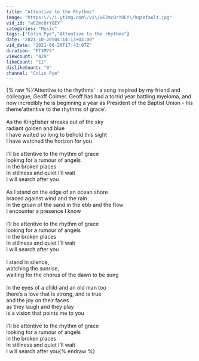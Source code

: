 ```yaml
---
title: "Attentive to the Rhythms"
image: "https:\/\/i.ytimg.com\/vi\/wEZmc0rYOEY\/hqdefault.jpg"
vid_id: "wEZmc0rYOEY"
categories: "Music"
tags: ["Colin Pye","Attentive to the rhythms"]
date: "2021-10-20T04:14:13+03:00"
vid_date: "2021-06-26T17:43:07Z"
duration: "PT3M7S"
viewcount: "429"
likeCount: "11"
dislikeCount: "0"
channel: "Colin Pye"
---
```

{% raw %}'Attentive to the rhythms' : a song inspired by my friend and colleague, Geoff Colmer. Geoff has had a torrid year battling myeloma, and now incredibly he is beginning a year as President of the Baptist Union - his theme'attentive to the rhythms of grace'.<br /><br />As the Kingfisher streaks out of the sky <br />radiant golden and blue<br />I have waited so long to behold this sight <br />I have watched the horizon for you<br /><br />I’ll be attentive to the rhythm of grace<br />looking for a rumour of angels <br />in the broken places        <br />In stillness and quiet I’ll wait<br />I will search after you<br /><br />As I stand on the edge of an ocean shore<br />braced against wind and the rain<br />In the groan of the sand in the ebb and the flow <br />I encounter a presence I know <br /><br />I’ll be attentive to the rhythm of grace<br />looking for a rumour of angels <br />in the broken places        <br />In stillness and quiet I’ll wait<br />I will search after you<br /><br />I stand in silence, <br />watching the sunrise, <br />waiting for the chorus of the dawn to be sung <br /><br />In the eyes of a child and an old man too<br />there’s a love that is strong, and is true<br />and the joy on their faces <br />as they laugh and they play<br />is a vision that points me to you<br /><br />I’ll be attentive to the rhythm of grace<br />looking for a rumour of angels<br />in the broken places        <br />In stillness and quiet I’ll wait<br />I will search after you{% endraw %}
